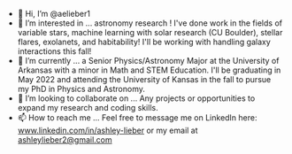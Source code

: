 - 👋 Hi, I’m @aelieber1
- 👀 I’m interested in ... astronomy research ! I've done work in the fields of variable stars, machine learning with solar research (CU Boulder), stellar flares, exolanets, and habitability! I'll be working with handling galaxy interactions this fall!
- 🌱 I’m currently ... a Senior Physics/Astronomy Major at the University of Arkansas with a minor in Math and STEM Education. I'll be graduating in May 2022 and attending the University of Kansas in the fall to pursue my PhD in Physics and Astronomy. 
- 💞️ I’m looking to collaborate on ... Any projects or opportunities to expand my research and coding skills. 
- 📫 How to reach me ... Feel free to message me on LinkedIn here: www.linkedin.com/in/ashley-lieber or my email at ashleylieber2@gmail.com

<!---
aelieber1/aelieber1 is a ✨ special ✨ repository because its `README.md` (this file) appears on your GitHub profile.
You can click the Preview link to take a look at your changes.
--->
